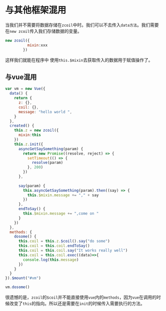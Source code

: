 # 与其他框架混用

当我们并不需要将数据存储在`zcoil`中时。我们可以不去传入`data方法`。我们需要在`new zcoil`传入我们存储数据的变量。

```javascript
new zcoil({
          mixin:xxx
        })
```

这样我们就能在程序中 使用`this.$mixin`去获取传入的数据用于赋值操作了。

## 与vue混用

```javascript
var vm = new Vue({
  data() {
    return {
      z: {},
      coil: {},
      message: "hello world ",
    }
  },
  created() {
    this.z = new zcoil({
      mixin:this
    })
    this.z.init({
      asyncGetSaySomething(param) {
        return new Promise((resolve, reject) => {
          setTimeout(() => {
            resolve(param)
          }, 200)
        })
      },
      
      say(param) {
        this.asyncGetSaySomething(param).then((say) => {
          this.$mixin.message += "," + say
        })
      },
      endToSay() {
        this.$mixin.message += ",come on "
      }
    })
  },
  methods: {
    dosome() {
      this.coil = this.z.$coil().say("do some")
      this.coil = this.coil.endToSay()
      this.coil = this.coil.say("It works really well")
      this.coil = this.coil.exec((data)=>{
        console.log(this.message)
      })
    }
  }
}).$mount("#vm")

vm.dosome()
```

很遗憾的是，`zcoil`的`$coil`并不能直接使用`vue`内的`methods`，因为`vue`在调用的时候改变了`this`的指向。所以还是需要在`init`的时候传入需要执行的方法。